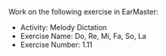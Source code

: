 Work on the following exercise in EarMaster:
- Activity: Melody Dictation
- Exercise Name: Do, Re, Mi, Fa, So, La
- Exercise Number: 1.11
